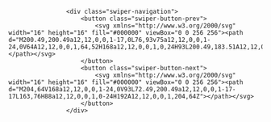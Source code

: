   <!-- Swiper Navigation Wrapper -->

                    <div class="swiper-navigation">
                        <button class="swiper-button-prev">
                            <svg xmlns="http://www.w3.org/2000/svg" width="16" height="16" fill="#000000" viewBox="0 0 256 256"><path d="M200.49,200.49a12,12,0,0,1-17,0L76,93v75a12,12,0,0,1-24,0V64A12,12,0,0,1,64,52H168a12,12,0,0,1,0,24H93L200.49,183.51A12,12,0,0,1,200.49,200.49Z"></path></svg>
                        </button>
                        <button class="swiper-button-next">
                            <svg xmlns="http://www.w3.org/2000/svg" width="16" height="16" fill="#000000" viewBox="0 0 256 256"><path d="M204,64V168a12,12,0,0,1-24,0V93L72.49,200.49a12,12,0,0,1-17-17L163,76H88a12,12,0,0,1,0-24H192A12,12,0,0,1,204,64Z"></path></svg>
                        </button>
                    </div>
